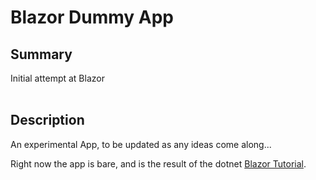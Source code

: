 # Blazor Dummy App


## Summary
Initial attempt at Blazor
<Br><Br>

## Description 
An experimental App, to be updated as any ideas come along...

Right now the app is bare, and is the result of the dotnet [Blazor Tutorial](https://dotnet.microsoft.com/en-us/learn/aspnet/blazor-tutorial/intro).  
<Br><Br>



   

